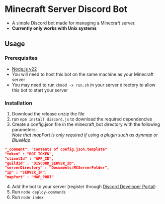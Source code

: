 # Minecraft Server Discord Bot
- A simple Discord bot made for managing a Minecraft server.
- **Currently only works with Unix systems**

## Usage

### Prerequisites
- [Node.js v22](https://nodejs.org/en/download/)
- You will need to host this bot on the same machine as your Minecraft server
- You may need to run ```chmod -x run.sh``` in your server directory to allow this bot to start your server

### Installation
1. Download the release unzip the file
2. run ```npm install discord.js``` to download the required dependencies
3. Create a config.json file in the minecraft_bot directory with the following parameters:
</br>*Note that mapPort is only required if using a plugin such as dynmap or BlueMap*
```json
"_comment": "Contents of config.json.template"
"token" : "BOT_TOKEN",
"clientId" : "APP_ID",
"guildId" : "DISCORD_SERVER_ID",
"serverDirectory" : "Documents/MCServerFolder",
"ip" : "SERVER_IP",
"mapPort" : "MAP_PORT"
```
4. Add the bot to your server (register through [Discord Developer Portal](https://discord.com/developers/applications))
5. Run ```node deploy-commands```
6. Run ```node index```